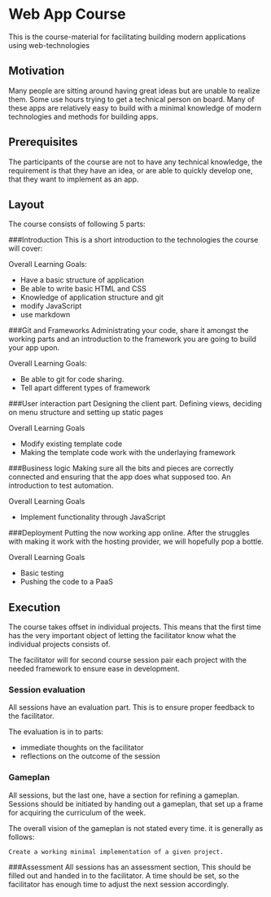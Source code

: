 Web App Course
==============
This is the course-material for facilitating building modern applications using
web-technologies

Motivation
----------
Many people are sitting around having great ideas but are unable to realize them.
Some use hours trying to get a technical person on board.
Many of these apps are relatively easy to build with a minimal knowledge of
modern technologies and methods for building apps. 

Prerequisites
-------------
The participants of the course are not to have any technical knowledge, the
requirement is that they have an idea, or are able to quickly develop one, that
they want to implement as an app.

Layout
------
The course consists of following 5 parts:

###Introduction
This is a short introduction to the technologies the course will cover:

Overall Learning Goals:
* Have a basic structure of application
* Be able to write basic HTML and CSS
* Knowledge of application structure and git
* modify JavaScript
* use markdown

###Git and Frameworks
Administrating your code, share it amongst the working parts and an introduction
to the framework you are going to build your app upon.

Overall Learning Goals:
* Be able to git for code sharing.
* Tell apart different types of framework

###User interaction part
Designing the client part. Defining views, deciding on menu structure and
setting up static pages

Overall Learning Goals
* Modify existing template code
* Making the template code work with the underlaying framework 

###Business logic
Making sure all the bits and pieces are correctly connected and ensuring that
the app does what supposed too. An introduction to test automation.

Overall Learning Goals
* Implement functionality through JavaScript

###Deployment
Putting the now working app online. After the struggles with making it work with
the hosting provider, we will hopefully pop a bottle.

Overall Learning Goals
* Basic testing
* Pushing the code to a PaaS

Execution
---------
The course takes offset in individual projects. This means that the first time
has the very important object of letting the facilitator know what the
individual projects consists of.

The facilitator will for second course session pair each project with the needed
framework to ensure ease in development.

### Session evaluation
All sessions have an evaluation part. This is to ensure proper feedback to the
facilitator.

The evaluation is in to parts:
* immediate thoughts on the facilitator
* reflections on the outcome of the session

### Gameplan
All sessions, but the last one, have a section for refining a gameplan. Sessions
should be initiated by handing out a gameplan, that set up a frame for acquiring
the curriculum of the week.

The overall vision of the gameplan is not stated every time. it is generally as
follows:

	Create a working minimal implementation of a given project.

###Assessment
All sessions has an assessment section, This should be filled out and handed in
to the facilitator. A time should be set, so the facilitator has enough time to
adjust the next session accordingly.

